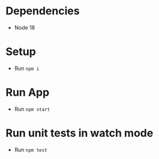# Dependencies

- Node 18

# Setup

- Run `npm i`

# Run App

- Run `npm start`

# Run unit tests in watch mode

- Run `npm test`
